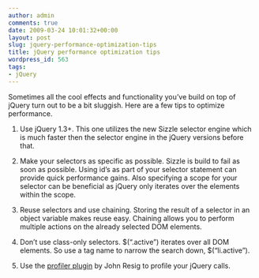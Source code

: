 ```yaml
---
author: admin
comments: true
date: 2009-03-24 10:01:32+00:00
layout: post
slug: jquery-performance-optimization-tips
title: jQuery performance optimization tips
wordpress_id: 563
tags:
- jQuery
---
```


Sometimes all the cool effects and functionality you’ve build on top of jQuery turn out to be a bit sluggish. Here are a few tips to optimize performance.

1) Use jQuery 1.3+. This one utilizes the new Sizzle selector engine which is much faster then the selector engine in the jQuery versions before that.

2) Make your selectors as specific as possible. Sizzle is build to fail as soon as possible. Using id’s as part of your selector statement can provide quick performance gains. Also specifying a scope for your selector can be beneficial as jQuery only iterates over the elements within the scope.

3) Reuse selectors and use chaining. Storing the result of a selector in an object variable makes reuse easy. Chaining allows you to perform multiple actions on the already selected DOM elements.

4) Don’t use class-only selectors. $(“.active”) iterates over all DOM elements. So use a tag name to narrow the search down, $(“li.active”).

5) Use the [profiler plugin](http://ejohn.org/blog/deep-profiling-jquery-apps/) by John Resig to profile your jQuery calls.
